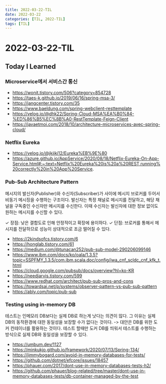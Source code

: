 ```yaml
---
title: 2022-03-22-TIL
date: 2022-03-22
categories: [TIL, 2022-TIL]
tags: [TIL]
---
```


# 2022-03-22-TIL

## Today I Learned

### Microservice에서 서비스간 통신

- https://wonit.tistory.com/506?category=854728
- https://taes-k.github.io/2019/06/16/spring-msa-3/
- https://jangcenter.tistory.com/35
- https://www.baeldung.com/spring-webclient-resttemplate
- https://velog.io/@dhk22/Spring-Cloud-MSA%EA%B0%84-%ED%86%B5%EC%8B%A0-RestTemplate-Feign-Client
- https://javaetmoi.com/2018/10/architecture-microservices-avec-spring-cloud/

### Netflix Eureka

- https://velog.io/@jkijki12/Eureka%EB%9E%80
- https://azure.github.io/AppService/2020/08/18/Netflix-Eureka-On-App-Service.html#:~:text=Netflix%20Eureka%20is%20a%20REST,running%20correctly%20in%20App%20Service.

### Pub-Sub Architecture Pattern

메시지의 발신자(Publisher)와 수신자(Subscriber)가 사이에 메시지 브로커를 두어서 비동기 메시징을 수행하는 구조이다. 발신자는 특정 채널로 메시지를 전달하고, 해당 채널을 구독중인 수신자만 메시지를 수신한다. 이때 수신자는 발신자에 대한 정보 없이도 원하는 메시지를 수신할 수 있다.

✓ 장점: 낮은 결합도로 인해 안정적이고 확장에 용이하다.
✓ 단점: 브로커를 통해서 메시지를 전달하므로 성능이 상대적으로 조금 떨어질 수 있다.

- https://2kindsofcs.tistory.com/6
- https://honglab.tistory.com/61
- https://medium.com/@tunacan252/pub-sub-model-290206099146
- https://www.ibm.com/docs/ko/oala/1.3.5?topic=SSPFMY_1.3.5/com.ibm.scala.doc/config/iwa_cnf_scldc_cnf_kfk_t.html
- https://cloud.google.com/pubsub/docs/overview?hl=ko-KR
- https://needjarvis.tistory.com/599
- https://www.redhat.com/architect/pub-sub-pros-and-cons
- https://towardsai.net/p/systems/observer-pattern-vs-pub-sub-pattern
- https://ably.com/topic/pub-sub

### Testing using in-memory DB

테스트는 인메모리 DB보다는 실제 DB로 하는게 낫다는 의견이 많다. 그 이유는 실제 DB의 동작환경에 대한 동일성을 보장할 수가 없다는 것이다.
-> 대안은 DB를 위한 도커 컨테이너를 활용하는 것이다. 테스트 할때만 도커 DB를 띄워서 테스트를 수행하는 방식으로 실제 DB와 동일성을 보장할 수 있다.

- https://umbum.dev/1127
- https://minkukjo.github.io/framework/2020/07/13/Spring-134/
- https://jimmybogard.com/avoid-in-memory-databases-for-tests/
- https://github.com/dotnet/efcore/issues/18457
- https://phauer.com/2017/dont-use-in-memory-databases-tests-h2/
- https://github.com/phauer/blog-related/tree/master/dont-use-in-memory-databases-tests/db-container-managed-by-the-test

